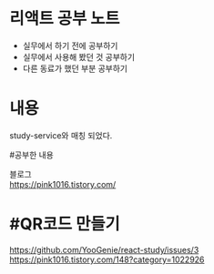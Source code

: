 # **리액트 공부 노트**
- 실무에서 하기 전에 공부하기
- 실무에서 사용해 봤던 것 공부하기
- 다른 동료가 했던 부분 공부하기

# 내용
study-service와 매칭 되었다.

#공부한 내용

블로그 <br>
https://pink1016.tistory.com/

# #QR코드 만들기
https://github.com/YooGenie/react-study/issues/3
https://pink1016.tistory.com/148?category=1022926

